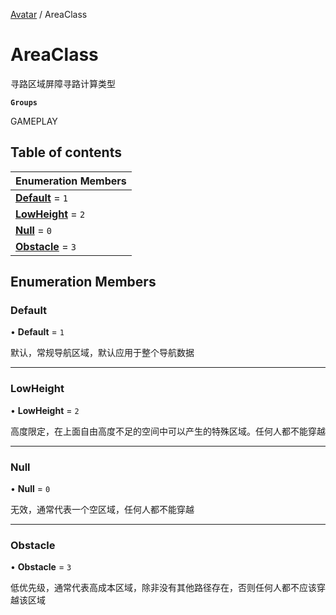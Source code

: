 [Avatar](../groups/Avatar.Avatar.md) / AreaClass

# AreaClass <Badge type="tip" text="Enumeration" /> <Score text="AreaClass" />

寻路区域屏障寻路计算类型

**`Groups`**

GAMEPLAY

## Table of contents

| Enumeration Members |
| :-----|
| **[Default](Gameplay.AreaClass.md#default)** = ``1`` <br> |
| **[LowHeight](Gameplay.AreaClass.md#lowheight)** = ``2`` <br> |
| **[Null](Gameplay.AreaClass.md#null)** = ``0`` <br> |
| **[Obstacle](Gameplay.AreaClass.md#obstacle)** = ``3`` <br> |

## Enumeration Members

### Default <Score text="Default" /> 

• **Default** = ``1``

默认，常规导航区域，默认应用于整个导航数据

___

### LowHeight <Score text="LowHeight" /> 

• **LowHeight** = ``2``

高度限定，在上面自由高度不足的空间中可以产生的特殊区域。任何人都不能穿越

___

### Null <Score text="Null" /> 

• **Null** = ``0``

无效，通常代表一个空区域，任何人都不能穿越

___

### Obstacle <Score text="Obstacle" /> 

• **Obstacle** = ``3``

低优先级，通常代表高成本区域，除非没有其他路径存在，否则任何人都不应该穿越该区域
